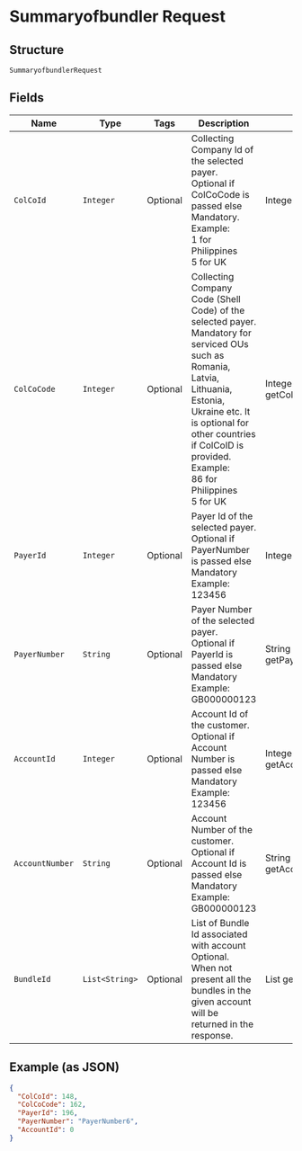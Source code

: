 
# Summaryofbundler Request

## Structure

`SummaryofbundlerRequest`

## Fields

| Name | Type | Tags | Description | Getter | Setter |
|  --- | --- | --- | --- | --- | --- |
| `ColCoId` | `Integer` | Optional | Collecting Company Id of the selected payer.<br>Optional if ColCoCode is passed else Mandatory.<br>Example:<br>1 for Philippines<br>5 for UK | Integer getColCoId() | setColCoId(Integer colCoId) |
| `ColCoCode` | `Integer` | Optional | Collecting Company Code (Shell Code) of the selected payer.<br>Mandatory for serviced OUs such as Romania, Latvia, Lithuania, Estonia, Ukraine etc. It is optional for other countries if ColCoID is provided.<br>Example:<br>86 for Philippines<br>5 for UK | Integer getColCoCode() | setColCoCode(Integer colCoCode) |
| `PayerId` | `Integer` | Optional | Payer Id  of the selected payer.<br>Optional if PayerNumber is passed else Mandatory<br>Example: 123456 | Integer getPayerId() | setPayerId(Integer payerId) |
| `PayerNumber` | `String` | Optional | Payer Number of the selected payer.<br>Optional if PayerId is passed else Mandatory<br>Example: GB000000123 | String getPayerNumber() | setPayerNumber(String payerNumber) |
| `AccountId` | `Integer` | Optional | Account Id of the customer.<br>Optional if Account Number is passed else Mandatory<br>Example: 123456 | Integer getAccountId() | setAccountId(Integer accountId) |
| `AccountNumber` | `String` | Optional | Account Number of the customer.<br>Optional if Account Id is passed else Mandatory<br>Example: GB000000123 | String getAccountNumber() | setAccountNumber(String accountNumber) |
| `BundleId` | `List<String>` | Optional | List of Bundle Id associated with account<br>Optional.<br>When not present all the bundles in the given account will be returned in the response. | List<String> getBundleId() | setBundleId(List<String> bundleId) |

## Example (as JSON)

```json
{
  "ColCoId": 148,
  "ColCoCode": 162,
  "PayerId": 196,
  "PayerNumber": "PayerNumber6",
  "AccountId": 0
}
```

